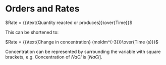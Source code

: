 # Orders and Rates

$Rate = {{\text{Quantity reacted or produces}}\over{Time}}$

This can be shortened to:

$Rate = {{\text{Change in concentration} (moldm^{-3})}\over{Time (s)}}$

Concentration can be represented by surrounding the variable with
square brackets, e.g. Concentration of $NaCl$ is $[NaCl]$.